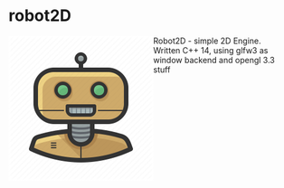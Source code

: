 # robot2D

<img align="left" src="https://github.com/Enziferum/robot2D/blob/master/logo/logo.png" alt="logo" width="256"/>

Robot2D - simple 2D Engine. 
\
Written C++ 14, using glfw3 as window backend and opengl 3.3 stuff
